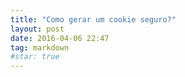 ```yaml
---
title: "Como gerar um cookie seguro?"
layout: post
date: 2016-04-06 22:47
tag: markdown
#star: true
---
```


